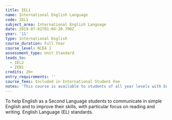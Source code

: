 ```yaml
---
title: IEL1
name: International English Language
code: IEL1
subject_area: International English Language
date: 2019-07-01T01:04:20.790Z
year: '11'
type: International English
course_duration: Full Year
course_level: NCEA 1
assessment_type: Unit Standard
leads_to:
  - IEL2
  - IEN1
credits: 20+
entry_requirements: ''
course_fees: Included in International Student Fee
notes: 'This course is available to students of all year levels with English as a second language.'
---
```

To help English as a Second Language students to communicate in simple English and to improve their skills, with particular focus on reading and writing. English Language (EL) standards.
